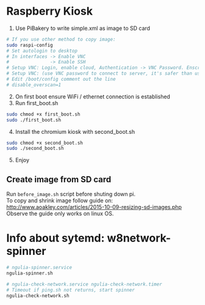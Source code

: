 # Raspberry Kiosk

1. Use PiBakery to write simple.xml as image to SD card
```bash
# If you use other method to copy image:
sudo raspi-config
# Set autologin to desktop
# In interfaces -> Enable VNC 
#               -> Enable SSH
# Setup VNC: Login, enable cloud, Authentication -> VNC Password. Enscryption -> Always on
# Setup VNC: (use VNC password to connect to server, it's safer than using root user)
# Edit /boot/config comment out the line 
# disable_overscan=1
```

2. On first boot ensure WiFi / ethernet connection is established
3. Run first_boot.sh

```bash
sudo chmod +x first_boot.sh
sudo ./first_boot.sh
```

4. Install the chromium kiosk with second_boot.sh

```bash
sudo chmod +x second_boot.sh
sudo ./second_boot.sh
```

5. Enjoy

## Create image from SD card

Run `before_image.sh` script before shuting down pi.  
To copy and shrink image follow guide on: http://www.aoakley.com/articles/2015-10-09-resizing-sd-images.php  
Observe the guide only works on linux OS.



# Info about sytemd: w8network-spinner
```bash
# ngulia-spinner.service
ngulia-spinner.sh

# ngulia-check-network.service ngulia-check-network.timer
# Timeout if ping.sh not returns, start spinner 
ngulia-check-network.sh


```